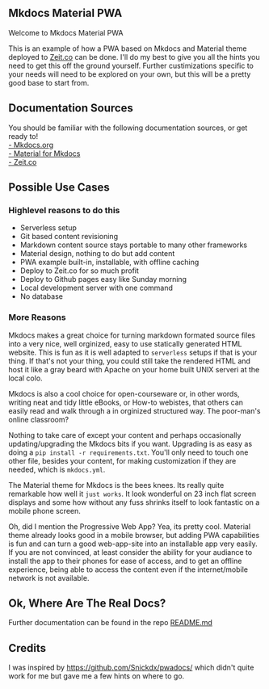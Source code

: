 ## Mkdocs Material PWA

Welcome to Mkdocs Material PWA  

This is an example of how a PWA based on Mkdocs and Material theme deployed to [Zeit.co](https://zeit.co) can be done. I'll do my best to give you all the hints you need to get this off the ground yourself.  Further custimizations specific to your needs will need to be explored on your own, but this will be a pretty good base to start from.  

## Documentation Sources

You should be familiar with the following documentation sources, or get ready to!    
[- Mkdocs.org](https://mkdocs.org)  
[- Material for Mkdocs](https://squidfunk.github.io/mkdocs-material/)  
[- Zeit.co](https://zeit.co/docs)  

## Possible Use Cases

### Highlevel reasons to do this    

* Serverless setup  
* Git based content revisioning
* Markdown content source stays portable to many other frameworks
* Material design, nothing to do but add content  
* PWA example built-in, installable, with offline caching
* Deploy to Zeit.co for so much profit
* Deploy to Github pages easy like Sunday morning
* Local development server with one command
* No database  
 
### More Reasons

Mkdocs makes a great choice for turning markdown formated source files into a very nice, well orginized, easy to use statically generated HTML website. This is fun as it is well adapted to `serverless` setups if that is your thing. If that's not your thing, you could still take the rendered HTML and host it like a gray beard with Apache on your home built UNIX serveri at the local colo.
 
Mkdocs is also a cool choice for open-courseware or, in other words, writing neat and tidy little eBooks, or How-to webistes, that others can easily read and walk through a in orginized structured way. The poor-man's online classroom?  

Nothing to take care of except your content and perhaps occasionally updating/upgrading the Mkdocs bits if you want. Upgrading is as easy as doing a `pip install -r requirements.txt`. You'll only need to touch one other file, besides your content, for making customization if they are needed, which is `mkdocs.yml`.

The Material theme for Mkdocs is the bees knees. Its really quite remarkable how well it `just works`. It look wonderful on 23 inch flat screen displays and some how without any fuss shrinks itself to look fantastic on a mobile phone screen. 

Oh, did I mention the Progressive Web App? Yea, its pretty cool. Material theme already looks good in a mobile browser, but adding PWA capabilities is fun and can turn a good web-app-site into an installable app very easily.  If you are not convinced, at least consider the ability for your audiance to install the app to their phones for ease of access, and to get an offline experience, being able to access the content even if the internet/mobile network is not available. 

## Ok, Where Are The Real Docs?

Further documentation can be found in the repo [README.md](https://github.com/russelltadams/mkdocs-material-pwa-zeit.co)

## Credits

I was inspired by https://github.com/Snickdx/pwadocs/ which didn't quite work for me but gave me a few hints on where to go.

